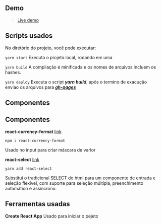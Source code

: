 
## Demo
> [Live demo](http://rodrigodll.github.io/conversor-react/)

## Scripts usados
No diretório do projeto, você pode executar:

 `yarn start`
 Executa o projeto local, rodando em uma 
 
 `yarn build`
 A compilação é minificada e os nomes de arquivos incluem os hashes.
 
 `yarn deploy`
Executa o script ***yarn build***, após o termino de exacução enviao os arquivos para [***gh-pages***](https://pages.github.com/)

## Componentes


## Componentes

**react-currency-format** [link](https://www.npmjs.com/package/react-currency-format)

    npm i react-currency-format

Usado no input para criar máscara de varlor

**react-select** [link](https://react-select.com/home) 

    yarn add react-select

Substitui o tradicional SELECT do html para um componente de entrada e seleção flexível, com suporte para seleção múltipla, preenchimento automático e assíncrono.

## Ferramentas usadas

**Create React App**
Usado para iniciar o pejeto 

